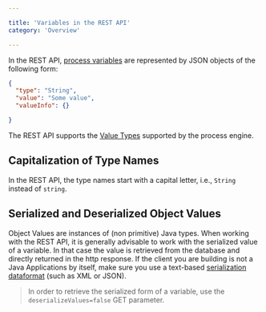 ```yaml
---

title: 'Variables in the REST API'
category: 'Overview'

---
```


In the REST API, [process variables][variables] are represented by JSON objects of the following
form:

```json
{
  "type": "String",
  "value": "Some value",
  "valueInfo": {}

}
```

The REST API supports the [Value Types][variables-types] supported by the process engine.

## Capitalization of Type Names

In the REST API, the type names start with a capital letter, i.e., `String` instead of `string`.

## Serialized and Deserialized Object Values

Object Values are instances of (non primitive) Java types. When working with the REST API, it is
generally advisable to work with the serialized value of a variable. In that case the value is
retrieved from the database and directly returned in the http response. If the client you are
building is not a Java Applications by itself, make sure you use a text-based
[serialization dataformat][serialization-data-format] (such as XML or JSON).

> In order to retrieve the serialized form of a variable, use the `deserializeValues=false`
> GET parameter.

[variables]: ref:/guides/user-guide/#process-engine-process-variables
[variables-types]: ref:/guides/user-guide/#process-engine-process-variables-supported-variable-values
[serialization-data-format]: ref:/user-guide/#process-engine-process-variables-object-value-serialization
